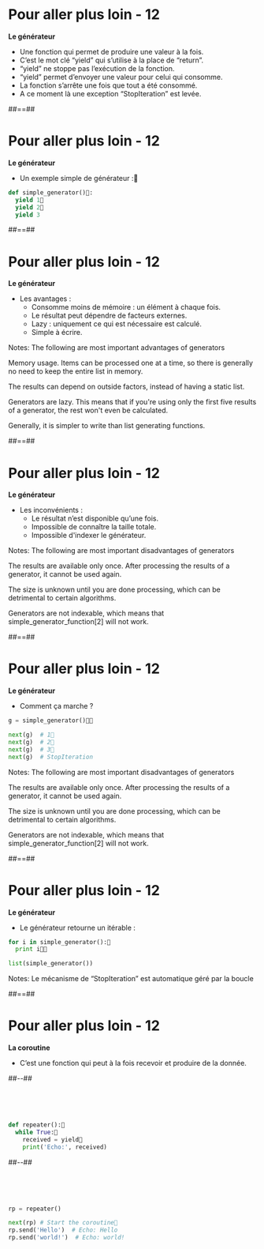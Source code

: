 <!-- .slide: -->

# Pour aller plus loin - 12

**Le générateur**

* Une fonction qui permet de produire une valeur à la fois.
* C’est le mot clé “yield” qui s’utilise à la place de “return”.
* “yield” ne stoppe pas l’exécution de la fonction.
* “yield” permet d’envoyer une valeur pour celui qui consomme.
* La fonction s’arrête une fois que tout a été consommé.
* A ce moment là une exception “StopIteration” est levée.

##==##
<!-- .slide: class="with-code" -->

# Pour aller plus loin - 12

**Le générateur**

* Un exemple simple de générateur :

```python
def simple_generator():
  yield 1
  yield 2
  yield 3
```

<!-- .element: class="big-code" -->

##==##
<!-- .slide: -->

# Pour aller plus loin - 12

**Le générateur**

* Les avantages :
  * Consomme moins de mémoire : un élément à chaque fois.
  * Le résultat peut dépendre de facteurs externes.
  * Lazy : uniquement ce qui est nécessaire est calculé.
  * Simple à écrire.

Notes:
The following are most important advantages of generators

Memory usage. Items can be processed one at a time, so there is generally no need to keep the entire list in memory.

The results can depend on outside factors, instead of having a static list.

Generators are lazy. This means that if you're using only the first five results of a generator, the rest won't even be calculated.

Generally, it is simpler to write than list generating functions.

##==##
<!-- .slide: -->

# Pour aller plus loin - 12

**Le générateur**

* Les inconvénients :
  * Le résultat n’est disponible qu’une fois.
  * Impossible de connaître la taille totale.
  * Impossible d'indexer le générateur.

Notes:
The following are most important disadvantages of generators

The results are available only once. After processing the results of a generator, it cannot be used again.

The size is unknown until you are done processing, which can be detrimental to certain algorithms.

Generators are not indexable, which means that simple_generator_function[2] will not work.

##==##
<!-- .slide: class="with-code" -->

# Pour aller plus loin - 12

**Le générateur**

* Comment ça marche ?

```python
g = simple_generator()

next(g)  # 1
next(g)  # 2
next(g)  # 3
next(g)  # StopIteration
```

<!-- .element: class="big-code" -->

Notes:
The following are most important disadvantages of generators

The results are available only once. After processing the results of a generator, it cannot be used again.

The size is unknown until you are done processing, which can be detrimental to certain algorithms.

Generators are not indexable, which means that simple_generator_function[2] will not work.

##==##
<!-- .slide: class="with-code" -->

# Pour aller plus loin - 12

**Le générateur**

* Le générateur retourne un itérable :

```python
for i in simple_generator():
  print i

list(simple_generator())
```

<!-- .element: class="big-code" -->

Notes:
Le mécanisme de “StopIteration” est automatique géré par la boucle

##==##
<!-- .slide: class="with-code two-column-layout" -->

# Pour aller plus loin - 12

**La coroutine**

* C’est une fonction qui peut à la fois recevoir et produire de la donnée.

##--##

<br>
<br>
<br>

```python
def repeater():
  while True:
    received = yield
    print('Echo:', received)
```

##--##

<br>
<br>
<br>

```python
rp = repeater()

next(rp) # Start the coroutine
rp.send('Hello')  # Echo: Hello
rp.send('world!')  # Echo: world!
```
